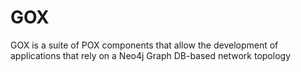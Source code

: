 # GOX
GOX is a suite of POX components that allow the development of applications that rely on a Neo4j Graph DB-based network topology
